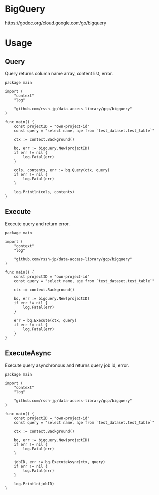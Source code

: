 # BigQuery
https://godoc.org/cloud.google.com/go/bigquery

# Usage
## Query
Query returns column name array, content list, error.
```
package main

import (
	"context"
	"log"

	"github.com/rssh-jp/data-access-library/gcp/bigquery"
)

func main() {
	const projectID = "own-project-id"
	const query = "select name, age from `test_dataset.test_table`"

	ctx := context.Background()

	bq, err := bigquery.New(projectID)
	if err != nil {
		log.Fatal(err)
	}

	cols, contents, err := bq.Query(ctx, query)
	if err != nil {
		log.Fatal(err)
	}

	log.Println(cols, contents)
}
```

## Execute
Execute query and return error.
```
package main

import (
	"context"
	"log"

	"github.com/rssh-jp/data-access-library/gcp/bigquery"
)

func main() {
	const projectID = "own-project-id"
	const query = "select name, age from `test_dataset.test_table`"

	ctx := context.Background()

	bq, err := bigquery.New(projectID)
	if err != nil {
		log.Fatal(err)
	}

	err = bq.Execute(ctx, query)
	if err != nil {
		log.Fatal(err)
	}
}
```

## ExecuteAsync
Execute query asynchronous and returns query job id, error.
```
package main

import (
	"context"
	"log"

	"github.com/rssh-jp/data-access-library/gcp/bigquery"
)

func main() {
	const projectID = "own-project-id"
	const query = "select name, age from `test_dataset.test_table`"

	ctx := context.Background()

	bq, err := bigquery.New(projectID)
	if err != nil {
		log.Fatal(err)
	}

	jobID, err := bq.ExecuteAsync(ctx, query)
	if err != nil {
		log.Fatal(err)
	}

	log.Println(jobID)
}
```
